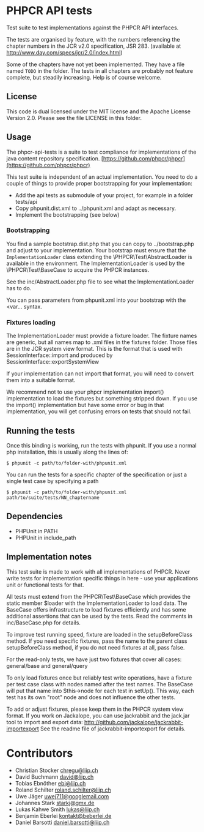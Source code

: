 # PHPCR API tests

Test suite to test implementations against the PHPCR API interfaces.

The tests are organised by feature, with the numbers referencing the chapter
numbers in the JCR v2.0 specification, JSR 283.
(available at http://www.day.com/specs/jcr/2.0/index.html)


Some of the chapters have not yet been implemented. They have a file named ```TODO```
in the folder. The tests in all chapters are probably not feature complete, but
steadily increasing. Help is of course welcome.

## License

This code is dual licensed under the MIT license and the Apache License Version
2.0. Please see the file LICENSE in this folder.


## Usage

The phpcr-api-tests is a suite to test compliance for implementations of
the java content repository specification.
[https://github.com/phpcr/phpcr](https://github.com/phpcr/phpcr)

This test suite is independent of an actual implementation. You need to do a
couple of things to provide proper bootstrapping for your implementation:

* Add the api tests as submodule of your project, for example in a folder tests/api
* Copy phpunit.dist.xml to ../phpunit.xml and adapt as necessary.
* Implement the bootstrapping (see below)

### Bootstrapping

You find a sample bootstrap.dist.php that you can copy to ../bootstrap.php and
adjust to your implementation. Your bootstrap must ensure that the
```ImplementationLoader``` class extending the \PHPCR\Test\AbstractLoader
is available in the environment.
The ImplementationLoader is used by the \PHPCR\Test\BaseCase to acquire the
PHPCR instances.

See the inc/AbstractLoader.php file to see what the ImplementationLoader has to do.

You can pass parameters from phpunit.xml into your bootstrap with the <php><var... syntax.

### Fixtures loading

The ImplementationLoader must provide a fixture loader. The fixture names are
generic, but all names map to .xml files in the fixtures folder. Those files
are in the JCR system view format. This is the format that is used with
SessionInterface::import and produced by SessionInterface::exportSystemView

If your implementation can not import that format, you will need to convert
them into a suitable format.

We recommend not to use your phpcr implementation import() implementation to
load the fixtures but something stripped down.
If you use the import() implementation but have some error or bug in that
implementation, you will get confusing errors on tests that should not fail.


## Running the tests

Once this binding is working, run the tests with phpunit. If you use a normal
php installation, this is usually along the lines of:

    $ phpunit -c path/to/folder-with/phpunit.xml

You can run the tests for a specific chapter of the specification or just a
single test case by specifying a path

    $ phpunit -c path/to/folder-with/phpunit.xml path/to/suite/tests/NN_chaptername


## Dependencies

* PHPUnit in PATH
* PHPUnit in include_path


## Implementation notes

This test suite is made to work with all implementations of PHPCR. Never write
tests for implementation specific things in here - use your applications unit
or functional tests for that.

All tests must extend from the PHPCR\Test\BaseCase which provides the static
member $loader with the ImplementationLoader to load data.
The BaseCase offers infrastructure to load fixtures efficiently and has some
additional assertions that can be used by the tests.
Read the comments in inc/BaseCase.php for details.

To improve test running speed, fixture are loaded in the setupBeforeClass
method. If you need specific fixtures, pass the name to the parent class
setupBeforeClass method, if you do not need fixtures at all, pass false.

For the read-only tests, we have just two fixtures that cover all cases:
general/base and general/query

To only load fixtures once but reliably test write operations, have a fixture
per test case class with nodes named after the test names. The BaseCase will
put that name into $this->node for each test in setUp(). This way, each test
has its own "root" node and does not influence the other tests.

To add or adjust fixtures, please keep them in the PHPCR system view format.
If you work on Jackalope, you can use jackrabbit and the jack.jar tool to
import and export data:
http://github.com/jackalope/jackrabbit-importexport
See the readme file of jackrabbit-importexport for details.


# Contributors

* Christian Stocker <chregu@liip.ch>
* David Buchmann <david@liip.ch>
* Tobias Ebnöther <ebi@liip.ch>
* Roland Schilter <roland.schilter@liip.ch>
* Uwe Jäger <uwej711@googlemail.com>
* Johannes Stark <starkj@gmx.de>
* Lukas Kahwe Smith <lukas@liip.ch>
* Benjamin Eberlei <kontakt@beberlei.de>
* Daniel Barsotti <daniel.barsotti@liip.ch>
